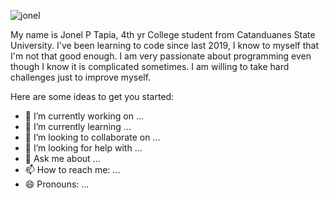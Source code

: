 

![jonel](https://user-images.githubusercontent.com/88817315/148907408-b9430020-ec81-4773-b428-9783a1b28597.jpg)

My name is Jonel P Tapia, 4th yr College student from Catanduanes State University. 
        I've been learning to code since last 2019, I know to myself that I'm not that good enough. I am very passionate about programming even though I know it is complicated sometimes. I am willing to take hard challenges just to improve myself.
    
    
Here are some ideas to get you started:

- 🔭 I’m currently working on ...
- 🌱 I’m currently learning ...
- 👯 I’m looking to collaborate on ...
- 🤔 I’m looking for help with ...
- 💬 Ask me about ...
- 📫 How to reach me: ...
- 😄 Pronouns: ...

